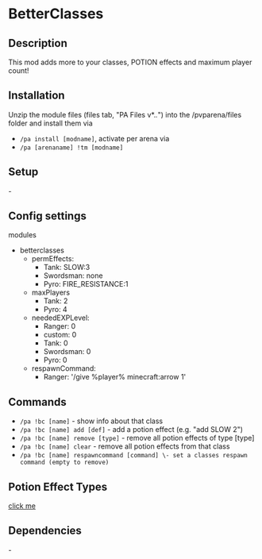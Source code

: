 # BetterClasses

## Description

This mod adds more to your classes, POTION effects and maximum player count!

## Installation

Unzip the module files (files tab, "PA Files v*.*.*") into the /pvparena/files folder and install them via

- `/pa install [modname]`, activate per arena via
- `/pa [arenaname] !tm [modname]`

## Setup

\-

## Config settings

modules
- betterclasses
  - permEffects:
    - Tank: SLOW:3
    - Swordsman: none
    - Pyro: FIRE_RESISTANCE:1
  - maxPlayers
    - Tank: 2
    - Pyro: 4
  - neededEXPLevel:
    - Ranger: 0
    - custom: 0
    - Tank: 0
    - Swordsman: 0
    - Pyro: 0
  - respawnCommand:
    - Ranger: '/give %player% minecraft:arrow 1'

## Commands

- `/pa !bc [name]` \- show info about that class
- `/pa !bc [name] add [def]` \- add a potion effect (e.g. "add SLOW 2")
- `/pa !bc [name] remove [type]` \- remove all potion effects of type [type]
- `/pa !bc [name] clear` \- remove all potion effects from that class
- `/pa !bc [name] respawncommand [command] \- set a classes respawn command (empty to remove)`

## Potion Effect Types

[click me](https://hub.spigotmc.org/javadocs/bukkit/org/bukkit/potion/PotionEffectType.html)

## Dependencies

\-
